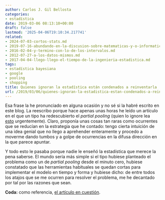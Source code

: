 ```yaml
---
author: Carlos J. Gil Bellosta
categories:
- estadística
date: 2019-03-06 08:13:10+00:00
draft: false
lastmod: '2025-04-06T19:10:34.217741'
related:
- 2024-07-03-cortos-stats.md
- 2019-07-16-abundando-en-la-discusion-sobre-matematicas-y-o-informatica.md
- 2016-02-04-y-termino-con-lo-de-los-intervalos.md
- 2012-07-27-a-los-datos-mismos.md
- 2017-04-04-llego-llego-el-tiempo-de-la-ingenieria-estadistica.md
tags:
- estadística bayesiana
- google
- pooling
- shopping
title: Quienes ignoran la estadística están condenados a reinventarla
url: /2019/03/06/quienes-ignoran-la-estadistica-estan-condenados-a-reinventarla/
---
```


Esa frase la he pronunciado en alguna ocasión y no sé si la habré escrito en este blog. La reescribo porque hace apenas unas horas he leído un artículo en el que un tipo ha redescubierto el _partial pooling_ (quien lo ignore lea [esto](https://muestrear-no-es-pecado.netlify.com/2019/02/03/partial-pooling/) urgentemente). Claro, proponía unas cosas tan raras como ocurrentes que se reducían en la estrategia que he contado: tengo cierta intuición de una idea genial que no llego a aprehender enteramente y procedo a moverme dando tumbos y a golpe de ocurrencias en la difusa dirección en la que parece apuntar.

Y todo esto le pasaba porque nadie le enseñó la estadística que merece la pena saberse. El mundo sería más simple si el tipo hubiese planteado el problema como un de _partial pooling_ desde el minuto cero, hubiese constatado que las herramientas habituales se quedan cortas para implementar el modelo en tiempo y forma y hubiese dicho: de entre todos los atajos que se me ocurren para resolver el problema, me he decantado por tal por las razones que sean.

**Coda:** como referencia, [el artículo en cuestión](https://essay.utwente.nl/68018/1/Veurink_MA_EEMCS.pdf).